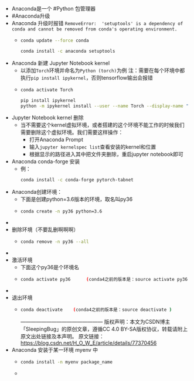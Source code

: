 - Anaconda是一个 #Python 包管理器
- #Anaconda升级
- Anaconda 升级时报错 `RemoveError:  'setuptools' is a dependency of conda and cannot be removed from conda's operating environment.`
	- ```bash
	  conda update --force conda
	  
	  conda install -c anaconda setuptools
	  ```
- Anaconda 新建 Jupyter Notebook kernel
	- 以添加`Torch`环境并命名为`Python (torch)`为例
	  注：需要在每个环境中都执行`pip install ipykernel`，否则tensorflow输出会报错
	- ```bash
	  conda activate Torch
	  
	  pip install ipykernel
	  python -m ipykernel install --user --name Torch --display-name "Python (torch)"
	  ```
- Jupyter Notebook kernel 删除
	- 当不需要这个kernel虚拟环境，或者搭建的这个环境不能工作的时候我们需要删除这个虚拟环境。我们需要这样操作：
		- 打开Anaconda Prompt
		- 输入`jupyter kernelspec list`查看安装的kernel和位置
		- 根据显示的路径进入其中把文件夹删除，重启jupyter notebook即可
- Anaconda conda-forge 安装
	- 例：
	  ```bash
	  conda install -c conda-forge pytorch-tabnet
	  ```
- Anaconda创建环境：
	- 下面是创建python=3.6版本的环境，取名叫py36
	- ```bash
	  conda create -n py36 python=3.6
	  ```
-
- 删除环境（不要乱删啊啊啊）
	- ```bash
	  conda remove -n py36 --all
	  ```
-
- 激活环境
	- 下面这个py36是个环境名
	- ```bash
	  conda activate py36      (conda4之前的版本是：source activate py36 )
	  ```
-
- 退出环境
	- ```bash
	  conda deactivate    (conda4之前的版本是：source deactivate )
	  ```
	  ————————————————
	  版权声明：本文为CSDN博主「SleepingBug」的原创文章，遵循CC 4.0 BY-SA版权协议，转载请附上原文出处链接及本声明。
	  原文链接：https://blog.csdn.net/H_O_W_E/article/details/77370456
- Anaconda 安装于某一环境 myenv 中
	- ```bash
	  conda install -n myenv package_name
	  ```
	-